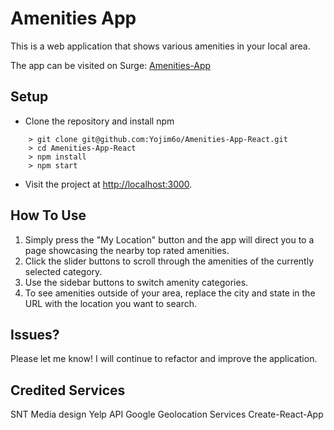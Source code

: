 # Amenities App

This is a web application that shows various amenities in your local area.

The app can be visited on Surge: [Amenities-App](https://amenities-app.surge.sh)

## Setup

- Clone the repository and install npm
```
    > git clone git@github.com:Yojim6o/Amenities-App-React.git
    > cd Amenities-App-React
    > npm install
    > npm start
```
- Visit the project at [http://localhost:3000](http://localhost:3000).

## How To Use

1. Simply press the "My Location" button and the app will direct you to a page showcasing the nearby top rated amenities.
2. Click the slider buttons to scroll through the amenities of the currently selected category.
3. Use the sidebar buttons to switch amenity categories.
4. To see amenities outside of your area, replace the city and state in the URL with the location you want to search.

## Issues?

Please let me know!  I will continue to refactor and improve the application.

## Credited Services

SNT Media design
Yelp API
Google Geolocation Services
Create-React-App
